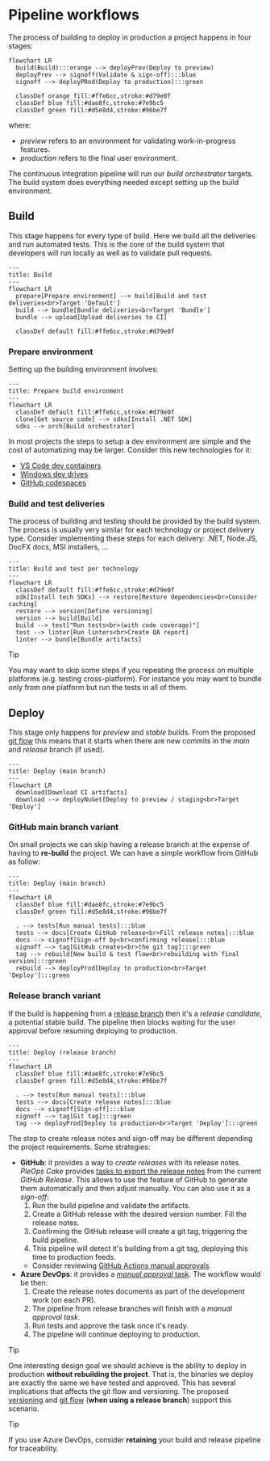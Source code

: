 # Pipeline workflows

The process of building to deploy in production a project happens in four
stages:

```mermaid
flowchart LR
  build(Build):::orange --> deployPrev(Deploy to preview)
  deployPrev --> signoff(Validate & sign-off):::blue
  signoff --> deployPRod(Deploy to production):::green

  classDef orange fill:#ffe6cc,stroke:#d79e0f
  classDef blue fill:#dae8fc,stroke:#7e9bc5
  classDef green fill:#d5e8d4,stroke:#96be7f
```

where:

- _preview_ refers to an environment for validating work-in-progress features.
- _production_ refers to the final user environment.

The continuous integration pipeline will run our _build orchestrator_ targets.
The build system does everything needed except setting up the build environment.

## Build

This stage happens for every type of build. Here we build all the deliveries and
run automated tests. This is the core of the build system that developers will
run locally as well as to validate pull requests.

```mermaid
---
title: Build
---
flowchart LR
  prepare[Prepare environment] --> build[Build and test deliveries<br>Target 'Default']
  build --> bundle[Bundle deliveries<br>Target 'Bundle']
  bundle --> upload[Upload deliveries to CI]

  classDef default fill:#ffe6cc,stroke:#d79e0f
```

### Prepare environment

Setting up the building environment involves:

```mermaid
---
title: Prepare build environment
---
flowchart LR
  classDef default fill:#ffe6cc,stroke:#d79e0f
  clone[Get source code] --> sdks[Install .NET SDK]
  sdks --> orch[Build orchestrator]
```

In most projects the steps to setup a dev environment are simple and the cost of
automatizing may be larger. Consider this new technologies for it:

- [VS Code dev containers](https://code.visualstudio.com/docs/devcontainers/containers)
- [Windows dev drives](https://learn.microsoft.com/en-us/windows/dev-home/)
- [GitHub codespaces](https://github.com/features/codespaces)

### Build and test deliveries

The process of building and testing should be provided by the build system. The
process is usually very similar for each technology or project delivery type.
Consider implementing these steps for each delivery: .NET, Node.JS, DocFX docs,
MSI installers, ...

```mermaid
---
title: Build and test per technology
---
flowchart LR
  classDef default fill:#ffe6cc,stroke:#d79e0f
  sdk[Install tech SDKs] --> restore[Restore dependencies<br>Consider caching]
  restore --> version[Define versioning]
  version --> build[Build]
  build --> test["Run tests<br>(with code coverage)"]
  test --> linter[Run linters<br>Create QA report]
  linter --> bundle[Bundle artifacts]
```

> [!TIP]  
> You may want to skip some steps if you repeating the process on multiple
> platforms (e.g. testing cross-platform). For instance you may want to bundle
> only from one platform but run the tests in all of them.

## Deploy

This stage only happens for _preview_ and _stable_ builds. From the proposed
[git flow](./gitflow.md) this means that it starts when there are new commits in
the _main_ and _release_ branch (if used).

```mermaid
---
title: Deploy (main branch)
---
flowchart LR
  download[Download CI artifacts]
  download --> deployNuGet[Deploy to preview / staging<br>Target 'Deploy']
```

### GitHub main branch variant

On small projects we can skip having a release branch at the expense of having
to **re-build** the project. We can have a simple workflow from GitHub as
follow:

```mermaid
---
title: Deploy (main branch)
---
flowchart LR
  classDef blue fill:#dae8fc,stroke:#7e9bc5
  classDef green fill:#d5e8d4,stroke:#96be7f

  . --> tests[Run manual tests]:::blue
  tests --> docs[Create GitHub release<br>Fill release notes]:::blue
  docs --> signoff[Sign-off by<br>confirming release]:::blue
  signoff --> tag[GitHub creates<br>the git tag]:::green
  tag --> rebuild[New build & test flow<br>rebuilding with final version]:::green
  rebuild --> deployProd[Deploy to production<br>Target 'Deploy']:::green
```

### Release branch variant

If the build is happening from a [release branch](./gitflow.md#release-branches)
then it's a _release candidate_, a potential stable build. The pipeline then
blocks waiting for the user approval before resuming deploying to production.

```mermaid
---
title: Deploy (release branch)
---
flowchart LR
  classDef blue fill:#dae8fc,stroke:#7e9bc5
  classDef green fill:#d5e8d4,stroke:#96be7f

  . --> tests[Run manual tests]:::blue
  tests --> docs[Create release notes]:::blue
  docs --> signoff[Sign-off]:::blue
  signoff --> tag[Git tag]:::green
  tag --> deployProd[Deploy to production<br>Target 'Deploy']:::green
```

The step to create release notes and sign-off may be different depending the
project requirements. Some strategies:

- **GitHub**: it provides a way to _create releases_ with its release notes.
  _PleOps Cake_ provides
  [tasks to export the release notes](../recipe/github.md#export-release-notes)
  from the current _GitHub Release_. This allows to use the feature of GitHub to
  generate them automatically and then adjust manually. You can also use it as a
  _sign-off_:
  1. Run the build pipeline and validate the artifacts.
  2. Create a GitHub release with the desired version number. Fill the release
     notes.
  3. Confirming the GitHub release will create a git tag, triggering the build
     pipeline.
  4. This pipeline will detect it's building from a git tag, deploying this time
     to production feeds.
  - Consider reviewing
    [GitHub Actions manual approvals](https://docs.github.com/en/actions/managing-workflow-runs/reviewing-deployments)
- **Azure DevOps**: it provides a
  [_manual approval_ task](https://learn.microsoft.com/en-us/azure/devops/pipelines/tasks/reference/manual-validation-v0?view=azure-pipelines).
  The workflow would be then:
  1. Create the release notes documents as part of the development work (on each
     PR).
  2. The pipeline from release branches will finish with a _manual approval
     task_.
  3. Run tests and approve the task once it's ready.
  4. The pipeline will continue deploying to production.

> [!TIP]  
> One interesting design goal we should achieve is the ability to deploy in
> production **without rebuilding the project**. That is, the binaries we deploy
> are exactly the same we have tested and approved. This has several
> implications that affects the git flow and versioning. The proposed
> [versioning](./versioning.md) and [git flow](./gitflow.md) (**when using a
> release branch**) support this scenario.

<!-- -->

> [!TIP]  
> If you use Azure DevOps, consider **retaining** your build and release
> pipeline for traceability.
